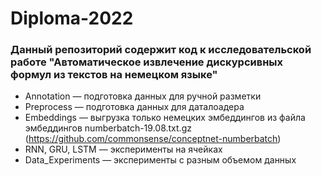 # Diploma-2022

### Данный репозиторий содержит код к исследовательской работе "Автоматическое извлечение дискурсивных формул из текстов на немецком языке"

* Annotation — подготовка данных для ручной разметки
* Preprocess — подготовка данных для даталоадера
* Embeddings — выгрузка только немецких эмбеддингов из файла эмбеддингов numberbatch-19.08.txt.gz (https://github.com/commonsense/conceptnet-numberbatch)
* RNN, GRU, LSTM —  эксперименты на ячейках
* Data_Experiments — эксперименты с разным объемом данных 
